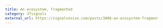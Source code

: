 ```yaml
---
title: An ecosystem, fragmented
category: 37signals
external_url: https://signalvnoise.com/posts/3806-an-ecosystem-fragmented
---
```

